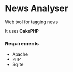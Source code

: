 # News Analyser
Web tool for tagging news

It uses **CakePHP**

### Requirements
* Apache
* PHP
* Sqlite


